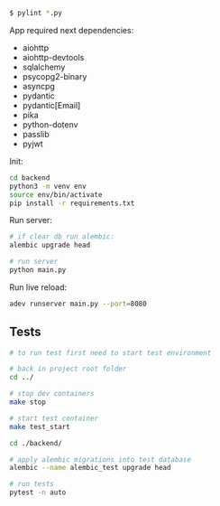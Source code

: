 ```bash
$ pylint *.py
```

App required next dependencies:
- aiohttp
- aiohttp-devtools
- sqlalchemy
- psycopg2-binary
- asyncpg
- pydantic
- pydantic[Email]
- pika
- python-dotenv
- passlib
- pyjwt

Init:
```bash
cd backend
python3 -m venv env
source env/bin/activate
pip install -r requirements.txt
```

Run server:
```bash
# if clear db run alembic:
alembic upgrade head

# run server
python main.py
```

Run live reload:
```bash
adev runserver main.py --port=8080
```

## Tests

```bash
# to run test first need to start test environment

# back in project root folder
cd ../  

# stop dev containers
make stop

# start test container
make test_start

cd ./backend/

# apply alembic migrations into test database
alembic --name alembic_test upgrade head

# run tests
pytest -n auto
```